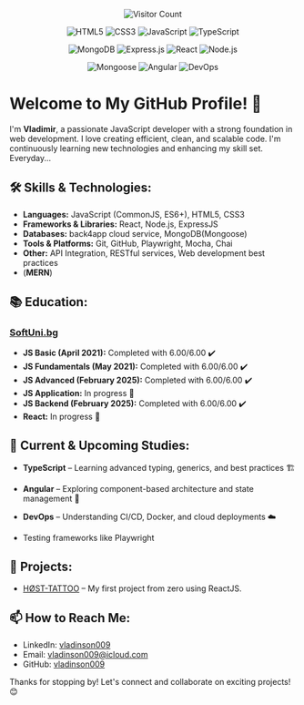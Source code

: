 <div align="center">

 ![Visitor Count](https://komarev.com/ghpvc/?username=vladinson009&color=blue&style=flat-square)
 
<div>
 
![HTML5](https://img.shields.io/badge/-HTML5-E34F26?style=flat-square&logo=html5&logoColor=white)
![CSS3](https://img.shields.io/badge/-CSS3-1572B6?style=flat-square&logo=css3&logoColor=white)
![JavaScript](https://img.shields.io/badge/-JavaScript-F7DF1E?style=flat-square&logo=javascript&logoColor=black)
![TypeScript](https://img.shields.io/badge/-TypeScript-3178C6?style=flat-square&logo=typescript&logoColor=white)
 
</div>

<div>
 
![MongoDB](https://img.shields.io/badge/-MongoDB-47A248?style=flat-square&logo=mongodb&logoColor=white)
![Express.js](https://img.shields.io/badge/-Express.js-000000?style=flat-square&logo=express&logoColor=white)
![React](https://img.shields.io/badge/-React-61DAFB?style=flat-square&logo=react&logoColor=black)
![Node.js](https://img.shields.io/badge/-Node.js-339933?style=flat-square&logo=node.js&logoColor=white)
 
</div>

<div>
 
![Mongoose](https://img.shields.io/badge/-Mongoose-880000?style=flat-square&logo=mongoose&logoColor=white)
![Angular](https://img.shields.io/badge/-Angular-DD0031?style=flat-square&logo=angular&logoColor=white)
![DevOps](https://img.shields.io/badge/-DevOps-6C757D?style=flat-square&logo=devops&logoColor=white)

</div>

</div>

# Welcome to My GitHub Profile! 👋

I'm **Vladimir**, a passionate JavaScript developer with a strong foundation in web development. I love creating efficient, clean, and scalable code. I'm continuously learning new technologies and enhancing my skill set. Everyday...

## 🛠️ Skills & Technologies:
- **Languages:** JavaScript (CommonJS, ES6+), HTML5, CSS3
- **Frameworks & Libraries:** React, Node.js, ExpressJS
- **Databases:** back4app cloud service, MongoDB(Mongoose)
- **Tools & Platforms:** Git, GitHub, Playwright, Mocha, Chai
- **Other:** API Integration, RESTful services, Web development best practices
-  (**MERN**)

## 📚 Education:
### [SoftUni.bg](https://www.softuni.bg)
- **JS Basic (April 2021):** Completed with 6.00/6.00 ✔️
- **JS Fundamentals (May 2021):** Completed with 6.00/6.00 ✔️
- **JS Advanced (February 2025):** Completed with 6.00/6.00 ✔️
- **JS Application:** In progress 🚀
- **JS Backend (February 2025):** Completed with 6.00/6.00 ✔️
- **React:** In progress 🚀

## 🌱 Current & Upcoming Studies:
- **TypeScript** – Learning advanced typing, generics, and best practices 🏗️
- **Angular** – Exploring component-based architecture and state management 🎯
- **DevOps** – Understanding CI/CD, Docker, and cloud deployments ☁️

- Testing frameworks like Playwright

## 🚀 Projects:
- [HØST-TATTOO](https://github.com/vladinson009/host-tattoo) – My first project from zero using ReactJS.

## 📫 How to Reach Me:
- LinkedIn: [vladinson009](https://www.linkedin.com/in/vladimir-gulev-040b3a317/)
- Email: [vladinson009@icloud.com](mailto:vladinson009@icloud.com)
- GitHub: [vladinson009](https://github.com/vladinson009)

Thanks for stopping by! Let's connect and collaborate on exciting projects! 😊


<!---
vladinson009/vladinson009 is a ✨ special ✨ repository because its `README.md` (this file) appears on your GitHub profile.
You can click the Preview link to take a look at your changes.
--->
